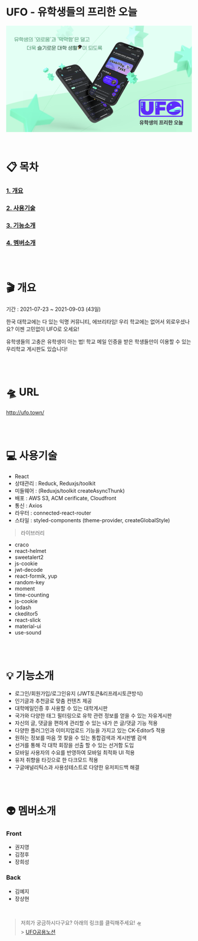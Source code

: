 # UFO - 유학생들의 프리한 오늘

![ufo-town](./final-project/src/Assets/Banner/UFO.png)
<br/>

<br/>

# 📋 목차

### [1. 개요](#-🎬-개요)

### [2. 사용기술](#-💻-사용기술)

### [3. 기능소개](#-💡-기능소개)

### [4. 멤버소개](#-👽-멤버소개)

<br/>
<br/>

# 🎬 개요

기간 : 2021-07-23 ~ 2021-09-03 (43일)

한국 대학교에는 다 있는 익명 커뮤니티, 에브리타임! 우리 학교에는 없어서 외로우셨나요? 이젠 고민없이 UFO로 오세요!
<br/>

유학생들의 고충은 유학생이 아는 법! 학교 메일 인증을 받은 학생들만이 이용할 수 있는 우리학교 게시판도 있습니다!

<br/>
<br/>

# 🛸 URL

http://ufo.town/

<br/>
<br/>

# 💻 사용기술

-   React
-   상태관리 : Reduck, Reduxjs/toolkit
-   미들웨어 : (Reduxjs/toolkit createAsyncThunk)
-   배포 : AWS S3, ACM cerificate, Cloudfront
-   통신 : Axios
-   라우터 : connected-react-router
-   스타일 : styled-components (theme-provider, createGlobalStyle)

> 라이브러리

-   craco
-   react-helmet
-   sweetalert2
-   js-cookie
-   jwt-decode
-   react-formik, yup
-   random-key
-   moment
-   time-counting
-   js-cookie
-   lodash
-   ckeditor5
-   react-slick
-   material-ui
-   use-sound

<br/>
<br/>

# 💡 기능소개

-   로그인/회원가입/로그인유지 (JWT토큰&리프레시토큰방식)
-   인기글과 추천글로 맞춤 컨텐츠 제공
-   대학메일인증 후 사용할 수 있는 대학게시판
-   국가와 다양한 태그 필터링으로 유학 관련 정보를 얻을 수 있는 자유게시판
-   자신의 글, 댓글을 편하게 관리할 수 있는 내가 쓴 글/댓글 기능 적용
-   다양한 플러그인과 이미지업로드 기능을 가지고 있는 CK-Editor5 적용
-   원하는 정보를 마음 껏 찾을 수 있는 통합검색과 게시판별 검색
-   선거를 통해 각 대학 회장을 선출 할 수 있는 선거함 도입
-   모바일 사용자의 수요를 반영하여 모바일 최적화 UI 적용
-   유저 취향을 타깃으로 한 다크모드 적용
-   구글애널리틱스과 사용성테스트로 다양한 유저피드백 해결

<br/>
<br/>

# 👽 멤버소개

### Front

-   권지영
-   김정후
-   장희성

### Back

-   김예지
-   장상현

<br/>

> 저희가 궁금하시다구요? 아래의 링크를 클릭해주세요! 🛸 <br/> > [UFO공용노션](https://yzkim9501.notion.site/UFO-32105e9124b94b4faae28574d416cb72)

<br/>
<br/>
